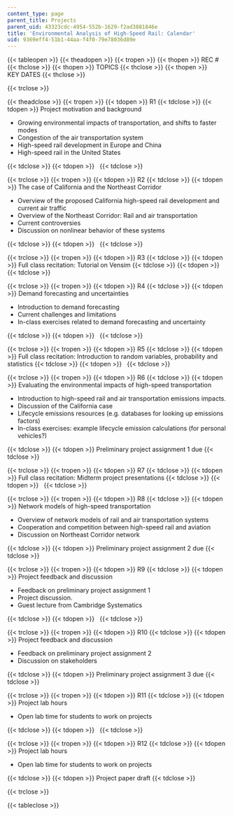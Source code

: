 ```yaml
---
content_type: page
parent_title: Projects
parent_uid: 43323cdc-4954-552b-1629-f2ad3881846e
title: 'Environmental Analysis of High-Speed Rail: Calendar'
uid: 9369eff4-51b1-44aa-f4f0-79e78036d89e
---
```


{{< tableopen >}}
{{< theadopen >}}
{{< tropen >}}
{{< thopen >}}
REC #
{{< thclose >}}
{{< thopen >}}
TOPICS
{{< thclose >}}
{{< thopen >}}
KEY DATES
{{< thclose >}}

{{< trclose >}}

{{< theadclose >}}
{{< tropen >}}
{{< tdopen >}}
R1
{{< tdclose >}}
{{< tdopen >}}
Project motivation and background

*   Growing environmental impacts of transportation, and shifts to faster modes
*   Congestion of the air transportation system
*   High-speed rail development in Europe and China
*   High-speed rail in the United States


{{< tdclose >}}
{{< tdopen >}}
 
{{< tdclose >}}

{{< trclose >}}
{{< tropen >}}
{{< tdopen >}}
R2
{{< tdclose >}}
{{< tdopen >}}
The case of California and the Northeast Corridor

*   Overview of the proposed California high-speed rail development and current air traffic
*   Overview of the Northeast Corridor: Rail and air transportation
*   Current controversies
*   Discussion on nonlinear behavior of these systems


{{< tdclose >}}
{{< tdopen >}}
 
{{< tdclose >}}

{{< trclose >}}
{{< tropen >}}
{{< tdopen >}}
R3
{{< tdclose >}}
{{< tdopen >}}
Full class recitation: Tutorial on Vensim
{{< tdclose >}}
{{< tdopen >}}
 
{{< tdclose >}}

{{< trclose >}}
{{< tropen >}}
{{< tdopen >}}
R4
{{< tdclose >}}
{{< tdopen >}}
Demand forecasting and uncertainties

*   Introduction to demand forecasting
*   Current challenges and limitations
*   In-class exercises related to demand forecasting and uncertainty


{{< tdclose >}}
{{< tdopen >}}
 
{{< tdclose >}}

{{< trclose >}}
{{< tropen >}}
{{< tdopen >}}
R5
{{< tdclose >}}
{{< tdopen >}}
Full class recitation: Introduction to random variables, probability and statistics
{{< tdclose >}}
{{< tdopen >}}
 
{{< tdclose >}}

{{< trclose >}}
{{< tropen >}}
{{< tdopen >}}
R6
{{< tdclose >}}
{{< tdopen >}}
Evaluating the environmental impacts of high-speed transportation

*   Introduction to high-speed rail and air transportation emissions impacts.
*   Discussion of the California case
*   Lifecycle emissions resources (e.g. databases for looking up emissions factors)
*   In-class exercises: example lifecycle emission calculations (for personal vehicles?)


{{< tdclose >}}
{{< tdopen >}}
Preliminary project assignment 1 due
{{< tdclose >}}

{{< trclose >}}
{{< tropen >}}
{{< tdopen >}}
R7
{{< tdclose >}}
{{< tdopen >}}
Full class recitation: Midterm project presentations
{{< tdclose >}}
{{< tdopen >}}
 
{{< tdclose >}}

{{< trclose >}}
{{< tropen >}}
{{< tdopen >}}
R8
{{< tdclose >}}
{{< tdopen >}}
Network models of high-speed transportation

*   Overview of network models of rail and air transportation systems
*   Cooperation and competition between high-speed rail and aviation
*   Discussion on Northeast Corridor network


{{< tdclose >}}
{{< tdopen >}}
Preliminary project assignment 2 due
{{< tdclose >}}

{{< trclose >}}
{{< tropen >}}
{{< tdopen >}}
R9
{{< tdclose >}}
{{< tdopen >}}
Project feedback and discussion

*   Feedback on preliminary project assignment 1
*   Project discussion.
*   Guest lecture from Cambridge Systematics


{{< tdclose >}}
{{< tdopen >}}
 
{{< tdclose >}}

{{< trclose >}}
{{< tropen >}}
{{< tdopen >}}
R10
{{< tdclose >}}
{{< tdopen >}}
Project feedback and discussion

*   Feedback on preliminary project assignment 2
*   Discussion on stakeholders


{{< tdclose >}}
{{< tdopen >}}
Preliminary project assignment 3 due
{{< tdclose >}}

{{< trclose >}}
{{< tropen >}}
{{< tdopen >}}
R11
{{< tdclose >}}
{{< tdopen >}}
Project lab hours

*   Open lab time for students to work on projects


{{< tdclose >}}
{{< tdopen >}}
 
{{< tdclose >}}

{{< trclose >}}
{{< tropen >}}
{{< tdopen >}}
R12
{{< tdclose >}}
{{< tdopen >}}
Project lab hours

*   Open lab time for students to work on projects


{{< tdclose >}}
{{< tdopen >}}
Project paper draft
{{< tdclose >}}

{{< trclose >}}

{{< tableclose >}}
